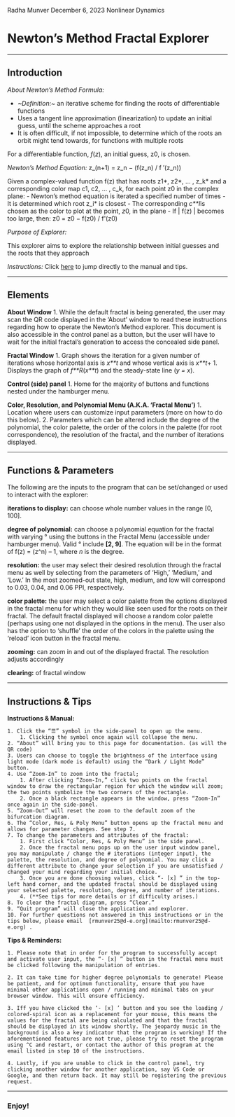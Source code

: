Radha Munver
December 6, 2023
Nonlinear Dynamics

# Newton’s Method Fractal Explorer
---

## Introduction

*About Newton’s Method Formula:*

- *~Definition:~* an iterative scheme for finding the roots of differentiable functions
- Uses a tangent line approximation (linearization) to update an initial guess, until the scheme approaches a root
- It is often difficult, if not impossible, to determine which of the roots an orbit might tend towards, for functions with multiple roots

For a differentiable function, *f*(*z*), an initial guess, z0, is chosen.

*Newton’s Method Equation:*
z_(n+1) = z_n − (f(z_n) / f ′(z_n))

Given a complex-valued function f(z) that has roots z1*, z2*, … , z_k* and a corresponding color map c1, c2, … , c_k, for each point z0 in the complex plane:
	- Newton’s method equation is iterated a specified number of times
	- It is determined which root z_i* is closest
	- The corresponding *c**I*is chosen as the color to plot at the point, *z*0, in the plane
	- If | f(z) | becomes too large, then: z0 = z0 − f(z0) / f'(z0)


*Purpose of Explorer:*

This explorer aims to explore the relationship between initial guesses and the roots that they approach


*Instructions:*	Click [here](https://docs.google.com/document/d/1dr6YwybvwNYen1aUUZgJC-sEnj-OaDnG8QI-ORwwfhM/edit#bookmark=kix.xveryqnvsrw8) to jump directly to the manual and tips.

---

## Elements
				
**About Window**
	1. While the default fractal is being generated, the user may scan the QR code displayed in the ‘About’ window to read these instructions regarding how to operate the Newton’s Method explorer. This document is also accessible in the control panel as a button, but the user will have to wait for the initial fractal’s generation to access the concealed side panel.
	 					
**Fractal Window**
	1. Graph shows the iteration for a given number of iterations whose horizontal axis is *x**t* and whose vertical axis is *x**t*+ 1. Displays the graph of *f**R*(*x**t*) and the steady-state line (*y = x*).
	 					
**Control (side) panel**
	1. Home for the majority of buttons and functions nested under the hamburger menu.

**Color, Resolution, and Polynomial Menu (A.K.A. ‘Fractal Menu’)**
	1. Location where users can customize input parameters (more on how to do this below).
	2. Parameters which can be altered include the degree of the polynomial, the color palette, the order of the colors in the palette (for root correspondence), the resolution of the fractal, and the number of iterations displayed.

---

## Functions & Parameters
					 					
The following are the inputs to the program that can be set/changed or used to interact with the explorer:
					
**iterations to display:** can choose whole number values in the range [0, 100].
		
**degree of polynomial:** can choose a polynomial equation for the fractal with varying ° using the buttons in the Fractal Menu (accessible under hamburger menu). Valid ° include **[2, 9]**. The equation will be in the format of f(z) = (z^n) – 1, where *n* is the degree.
			
**resolution:** the user may select their desired resolution through the fractal menu as well by selecting from the parameters of ‘High,’ ‘Medium,’ and ‘Low.’ In the most zoomed-out state, high, medium, and low will correspond to 0.03, 0.04, and 0.06 PPI, respectively.

**color palette:** the user may select a color palette from the options displayed in the fractal menu for which they would like seen used for the roots on their fractal. The default fractal displayed will choose a random color palette (perhaps using one not displayed in the options in the menu). The user also has the option to ‘shuffle’ the order of the colors in the palette using the ‘reload’ icon button in the fractal menu.

**zooming:** can zoom in and out of the displayed fractal. The resolution adjusts accordingly
	
**clearing:** of fractal window

---

## Instructions & Tips

**Instructions & Manual:**

	1. Click the “☰” symbol in the side-panel to open up the menu.
		1. Clicking the symbol once again will collapse the menu.
	2. “About” will bring you to this page for documentation. (as will the QR code)
	3. Users can choose to toggle the brightness of the interface using light mode (dark mode is default) using the “Dark / Light Mode” button.
	4. Use “Zoom-In” to zoom into the fractal;
		1. After clicking “Zoom-In,” click two points on the fractal window to draw the rectangular region for which the window will zoom; the two points symbolize the two corners of the rectangle.
		2. Once a black rectangle appears in the window, press “Zoom-In” once again in the side-panel.
	5. “Zoom-Out” will reset the zoom to the default zoom of the bifurcation diagram.
	6. The “Color, Res, & Poly Menu” button opens up the fractal menu and allows for parameter changes. See step 7.
	7. To change the parameters and attributes of the fractal:
		1. First click “Color, Res, & Poly Menu” in the side panel.
		2. Once the fractal menu pops up on the user input window panel, you may manipulate / change the # iterations (integer input), the palette, the resolution, and degree of polynomial. You may click a different attribute to change your selection if you are unsatisfied / changed your mind regarding your initial choice.
		3. Once you are done choosing values, click “- [x] ” in the top-left hand corner, and the updated fractal should be displayed using your selected palette, resolution, degree, and number of iterations.
		4. (**See tips for more details or if difficulty arises.)
	8. To clear the fractal diagram, press “Clear.”
	9. “Quit program” will close the application and explorer.
	10. For further questions not answered in this instructions or in the tips below, please email  [rmunver25@d-e.org](mailto:rmunver25@d-e.org) . 


**Tips & Reminders:**

	1. Please note that in order for the program to successfully accept and activate user input, the “- [x] ” button in the fractal menu must be clicked following the manipulation of entries. 

	2. It can take time for higher degree polynomials to generate! Please be patient, and for optimum functionality, ensure that you have minimal other applications open / running and minimal tabs on your browser window. This will ensure efficiency.

	3. Iff you have clicked the ‘- [x] ’ button and you see the loading / colored-spiral icon as a replacement for your mouse, this means the values for the fractal are being calculated and that the fractal should be displayed in its window shortly. The jeopardy music in the background is also a key indicator that the program is working! If the aforementioned features are not true, please try to reset the program using ^C and restart, or contact the author of this program at the email listed in step 10 of the instructions.

	4. Lastly, if you are unable to click in the control panel, try clicking another window for another application, say VS Code or Google, and then return back. It may still be registering the previous request. 

---

### Enjoy!